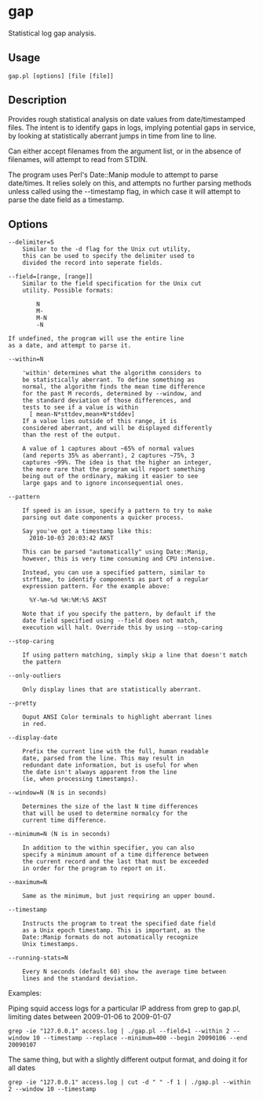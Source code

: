 # gap

Statistical log gap analysis.

## Usage

    gap.pl [options] [file [file]]


## Description

Provides rough statistical analysis on date values from
date/timestamped files. The intent is to identify gaps
in logs, implying potential gaps in service, by looking
at statistically aberrant jumps in time from line to line.

Can either accept filenames from the argument list, or
in the absence of filenames, will attempt to read from
STDIN.

The program uses Perl's Date::Manip module to attempt
to parse date/times. It relies solely on this, and attempts
no further parsing methods unless called using the
--timestamp flag, in which case it will attempt to parse
the date field as a timestamp.

## Options

    --delimiter=S
        Similar to the -d flag for the Unix cut utility,
        this can be used to specify the delimiter used to
        divided the record into seperate fields.

    --field=[range, [range]]
        Similar to the field specification for the Unix cut
        utility. Possible formats:
        
            N
            M-
            M-N
            -N

    If undefined, the program will use the entire line
    as a date, and attempt to parse it.

    --within=N
        
        'within' determines what the algorithm considers to
        be statistically aberrant. To define something as
        normal, the algorithm finds the mean time difference
        for the past M records, determined by --window, and
        the standard deviation of those differences, and
        tests to see if a value is within
          [ mean-N*sttdev,mean+N*stddev]
        If a value lies outside of this range, it is
        considered aberrant, and will be displayed differently
        than the rest of the output.
        
        A value of 1 captures about ~65% of normal values
        (and reports 35% as aberrant), 2 captures ~75%, 3
        captures ~99%. The idea is that the higher an integer,
        the more rare that the program will report something
        being out of the ordinary, making it easier to see
        large gaps and to ignore inconsequential ones.

    --pattern

        If speed is an issue, specify a pattern to try to make
        parsing out date components a quicker process.
        
        Say you've got a timestamp like this:
          2010-10-03 20:03:42 AKST
        
        This can be parsed "automatically" using Date::Manip,
        however, this is very time consuming and CPU intensive.
        
        Instead, you can use a specified pattern, similar to
        strftime, to identify components as part of a regular
        expression pattern. For the example above:
        
          %Y-%m-%d %H:%M:%S AKST
        
        Note that if you specify the pattern, by default if the
        date field specified using --field does not match,
        execution will halt. Override this by using --stop-caring

    --stop-caring
        
        If using pattern matching, simply skip a line that doesn't match
        the pattern

    --only-outliers
        
        Only display lines that are statistically aberrant.

    --pretty
        
        Ouput ANSI Color terminals to highlight aberrant lines
        in red.

    --display-date
        
        Prefix the current line with the full, human readable
        date, parsed from the line. This may result in
        redundant date information, but is useful for when
        the date isn't always apparent from the line
        (ie, when processing timestamps).

    --window=N (N is in seconds)
        
        Determines the size of the last N time differences
        that will be used to determine normalcy for the
        current time difference.

    --minimum=N (N is in seconds)
        
        In addition to the within specifier, you can also
        specify a minimum amount of a time difference between
        the current record and the last that must be exceeded
        in order for the program to report on it.

    --maximum=N
        
        Same as the minimum, but just requiring an upper bound.

    --timestamp
        
        Instructs the program to treat the specified date field
        as a Unix epoch timestamp. This is important, as the
        Date::Manip formats do not automatically recognize
        Unix timestamps.

    --running-stats=N
        
        Every N seconds (default 60) show the average time between
        lines and the standard deviation.

Examples:

Piping squid access logs for a particular IP address from grep to gap.pl, limiting dates between 2009-01-06 to 2009-01-07

    grep -ie "127.0.0.1" access.log | ./gap.pl --field=1 --within 2 --window 10 --timestamp --replace --minimum=400 --begin 20090106 --end 20090107

The same thing, but with a slightly different output format, and doing it for all dates

    grep -ie "127.0.0.1" access.log | cut -d " " -f 1 | ./gap.pl --within 2 --window 10 --timestamp
